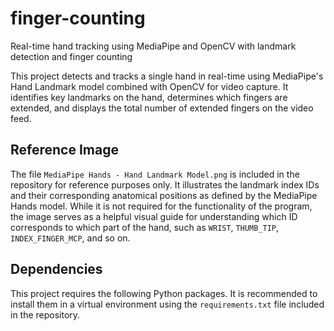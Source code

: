 # finger-counting
Real-time hand tracking using MediaPipe and OpenCV with landmark detection and finger counting

This project detects and tracks a single hand in real-time using MediaPipe's Hand Landmark model combined with OpenCV for video capture. It identifies key landmarks on the hand, determines which fingers are extended, and displays the total number of extended fingers on the video feed.

## Reference Image

The file `MediaPipe Hands - Hand Landmark Model.png` is included in the repository for reference purposes only. It illustrates the landmark index IDs and their corresponding anatomical positions as defined by the MediaPipe Hands model. While it is not required for the functionality of the program, the image serves as a helpful visual guide for understanding which ID corresponds to which part of the hand, such as `WRIST`, `THUMB_TIP`, `INDEX_FINGER_MCP`, and so on.

## Dependencies

This project requires the following Python packages. It is recommended to install them in a virtual environment using the `requirements.txt` file included in the repository.
